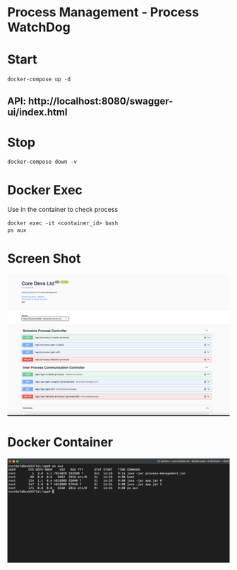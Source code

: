 # Process Management - Process WatchDog 

# Start 
```shell
docker-compose up -d
```

## API: http://localhost:8080/swagger-ui/index.html

# Stop
```shell
docker-compose down -v
```

# Docker Exec 


Use in the container to check process
```shell
docker exec -it <container_id> bash
ps aux
```

# Screen Shot
![Screenshot](./assets/swagger.png)

# Docker Container
![Screenshot](./assets/docker-container-examples.png)

